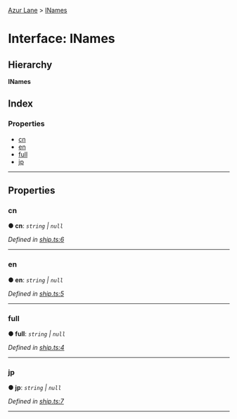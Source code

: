 [Azur Lane](../README.md) > [INames](../interfaces/inames.md)

# Interface: INames

## Hierarchy

**INames**

## Index

### Properties

* [cn](inames.md#cn)
* [en](inames.md#en)
* [full](inames.md#full)
* [jp](inames.md#jp)

---

## Properties

<a id="cn"></a>

###  cn

**● cn**: *`string` \| `null`*

*Defined in [ship.ts:6](https://github.com/KurozeroPB/AzurLane/blob/0054835/lib/ship.ts#L6)*

___
<a id="en"></a>

###  en

**● en**: *`string` \| `null`*

*Defined in [ship.ts:5](https://github.com/KurozeroPB/AzurLane/blob/0054835/lib/ship.ts#L5)*

___
<a id="full"></a>

###  full

**● full**: *`string` \| `null`*

*Defined in [ship.ts:4](https://github.com/KurozeroPB/AzurLane/blob/0054835/lib/ship.ts#L4)*

___
<a id="jp"></a>

###  jp

**● jp**: *`string` \| `null`*

*Defined in [ship.ts:7](https://github.com/KurozeroPB/AzurLane/blob/0054835/lib/ship.ts#L7)*

___

